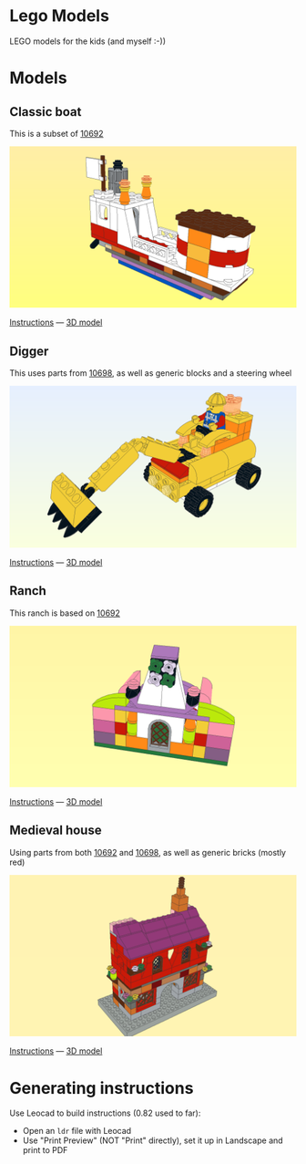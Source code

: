 Lego Models
============

LEGO models for the kids (and myself :-))

# Models

## Classic boat

This is a subset of [10692](http://brickset.com/sets/10692-1/Creative-Bricks)

![Classic boat](classic_boat.png)


[Instructions](classic_boat.pdf) — [3D model](classic_boat.ldr)


## Digger

This uses parts from [10698](http://brickset.com/sets/10698-1), as well as generic blocks and a steering wheel

![Digger](digger.png)

[Instructions](digger.pdf) — [3D model](digger.ldr)


## Ranch

This ranch is based on [10692](http://brickset.com/sets/10692-1/Creative-Bricks)

![Ranch](ranch.png)

[Instructions](ranch.pdf) — [3D model](ranch.ldr)

## Medieval house

Using parts from both [10692](http://brickset.com/sets/10692-1/Creative-Bricks) and [10698](http://brickset.com/sets/10698-1), as well as generic bricks (mostly red)

![Medieval house](medieval_house.png)

[Instructions](medieval_house.pdf) — [3D model](medieval_house.ldr)

# Generating instructions

Use Leocad to build instructions (0.82 used to far):

* Open an `ldr` file with Leocad
* Use "Print Preview" (NOT "Print" directly), set it up in Landscape and print to PDF



